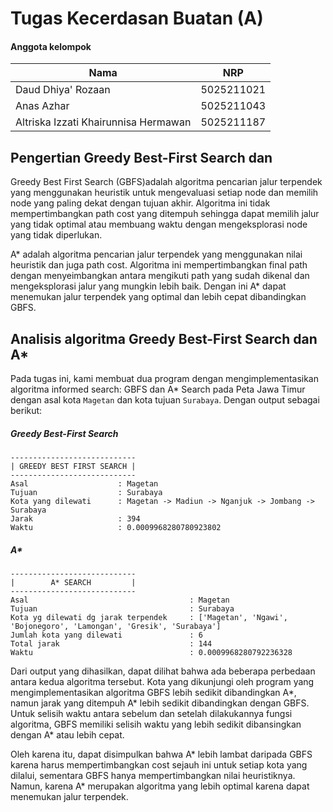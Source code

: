 # Tugas Kecerdasan Buatan (A)

#### Anggota kelompok

| Nama                                 | NRP        |
| ------------------------------------ | ---------- |
| Daud Dhiya' Rozaan                   | 5025211021 |
| Anas Azhar                           | 5025211043 |
| Altriska Izzati Khairunnisa Hermawan | 5025211187 |

## Pengertian Greedy Best-First Search dan

Greedy Best First Search (GBFS)adalah algoritma pencarian jalur terpendek yang menggunakan heuristik untuk mengevaluasi setiap node dan memilih node yang paling dekat dengan tujuan akhir. Algoritma ini tidak mempertimbangkan path cost yang ditempuh sehingga dapat memilih jalur yang tidak optimal atau membuang waktu dengan mengeksplorasi node yang tidak diperlukan.

A* adalah algoritma pencarian jalur terpendek yang menggunakan nilai heuristik dan juga path cost. Algoritma ini mempertimbangkan final path dengan menyeimbangkan antara mengikuti path yang sudah dikenal dan mengeksplorasi jalur yang mungkin lebih baik. Dengan ini A* dapat menemukan jalur terpendek yang optimal dan lebih cepat dibandingkan GBFS.

## Analisis algoritma Greedy Best-First Search dan A\*

Pada tugas ini, kami membuat dua program dengan mengimplementasikan algoritma informed search: GBFS dan A\* Search pada Peta Jawa Timur dengan asal kota `Magetan` dan kota tujuan `Surabaya`. Dengan output sebagai berikut:

##### Greedy Best-First Search

```
----------------------------
| GREEDY BEST FIRST SEARCH |
----------------------------
Asal                    : Magetan
Tujuan                  : Surabaya
Kota yang dilewati      : Magetan -> Madiun -> Nganjuk -> Jombang -> Surabaya
Jarak                   : 394
Waktu                   : 0.0009968280780923802
```

##### A\*

```
----------------------------
|        A* SEARCH         |
----------------------------
Asal                                    : Magetan
Tujuan                                  : Surabaya
Kota yg dilewati dg jarak terpendek     : ['Magetan', 'Ngawi', 'Bojonegoro', 'Lamongan', 'Gresik', 'Surabaya']
Jumlah kota yang dilewati               : 6
Total jarak                             : 144
Waktu                                   : 0.0009968280792236328
```

Dari output yang dihasilkan, dapat dilihat bahwa ada beberapa perbedaan antara kedua algoritma tersebut. Kota yang dikunjungi oleh program yang mengimplementasikan algoritma GBFS lebih sedikit dibandingkan A*, namun jarak yang ditempuh A* lebih sedikit dibandingkan dengan GBFS. Untuk selisih waktu antara sebelum dan setelah dilakukannya fungsi algoritma, GBFS memiliki selisih waktu yang lebih sedikit dibansingkan dengan A\* atau lebih cepat.

Oleh karena itu, dapat disimpulkan bahwa A* lebih lambat daripada GBFS karena harus mempertimbangkan cost sejauh ini untuk setiap kota yang dilalui, sementara GBFS hanya mempertimbangkan nilai heuristiknya. Namun, karena A* merupakan algoritma yang lebih optimal karena dapat menemukan jalur terpendek.
